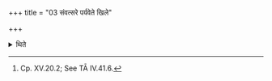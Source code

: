 +++
title = "03 संवत्सरे पर्यवेते खिले"

+++

<details><summary>थिते</summary>

3. After the year is completed, having kept fire in a solitary region from where (even) the roof (of any house in the village will) not be seen, having scattered (sacred grass) around (the fire), having given up (the study) as (described) earlier,[^1] having touched boiling water, having performed pacificaiton by means of the first section, having put fuel-sticks (on the fire) with formulae repeated backwards (i.e. recited in the reverse order) having praised the deities in the reverse order, having performed the pacificatory-rite with the last section, having given the chosen thing to the teacher, (the student) causes his hair on the head and the beard shaved.   

[^1]: Cp. XV.20.2; See TĀ IV.41.6. 

</details>
